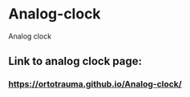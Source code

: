 # Analog-clock
Analog clock
## Link to analog clock page: ##
### https://ortotrauma.github.io/Analog-clock/ ###
